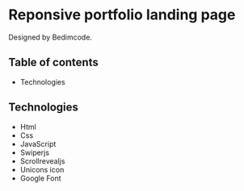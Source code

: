# Reponsive portfolio landing page

Designed by Bedimcode.

## Table of contents

-   Technologies

## Technologies

-   Html
-   Css
-   JavaScript
-   Swiperjs
-   Scrollrevealjs
-   Unicons icon
-   Google Font
